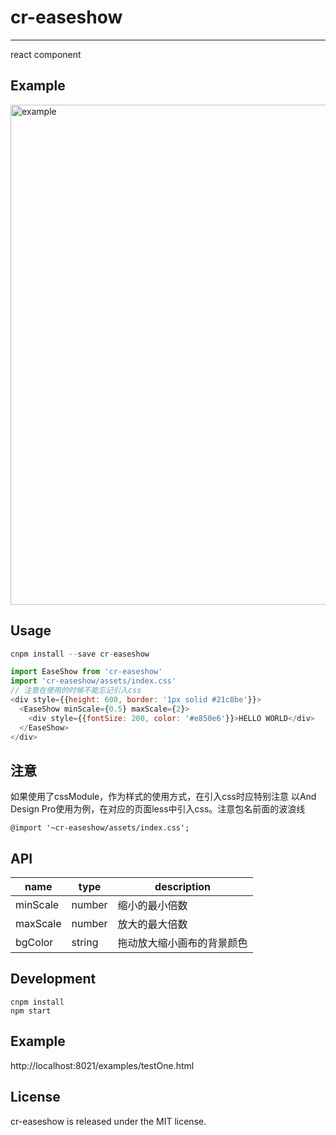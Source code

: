 # cr-easeshow
---

react component

## Example
<img src="./github/easeshow2.gif" width="800px" alt="example" />

## Usage

```jsx
cnpm install --save cr-easeshow
```

```js
import EaseShow from 'cr-easeshow'
import 'cr-easeshow/assets/index.css'
// 注意在使用的时候不能忘记引入css
<div style={{height: 600, border: '1px solid #21c8be'}}>
  <EaseShow minScale={0.5} maxScale={2}>
    <div style={{fontSize: 200, color: '#e850e6'}}>HELLO WORLD</div>
  </EaseShow>
</div>
```

## 注意
如果使用了cssModule，作为样式的使用方式，在引入css时应特别注意
以And Design Pro使用为例，在对应的页面less中引入css。注意包名前面的波浪线
```less
@import '~cr-easeshow/assets/index.css';
```
## API
name | type | description
-----|------|------------
minScale|number|缩小的最小倍数
maxScale|number|放大的最大倍数
bgColor|string|拖动放大缩小画布的背景颜色

## Development

```
cnpm install
npm start
```

## Example

http://localhost:8021/examples/testOne.html


## License

cr-easeshow is released under the MIT license.
